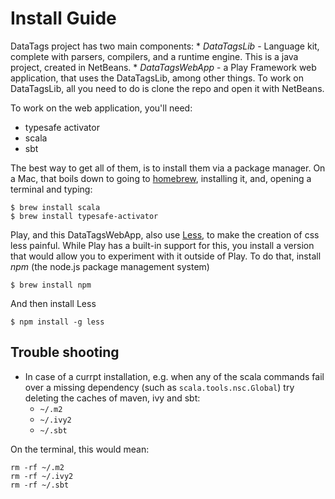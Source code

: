 # Install Guide
DataTags project has two main components:
    * *DataTagsLib* - Language kit, complete with parsers, compilers, and a runtime engine. This is a java project, created in NetBeans.
    * *DataTagsWebApp* - a Play Framework web application, that uses the DataTagsLib, among other things.
To work on DataTagsLib, all you need to do is clone the repo and open it with NetBeans.

To work on the web application, you'll need:

* typesafe activator
* scala
* sbt

The best way to get all of them, is to install them via a package manager. On a Mac, that boils down to going to [homebrew](http://brew.sh), installing it, and, opening a terminal and typing:
    
    $ brew install scala
    $ brew install typesafe-activator

Play, and this DataTagsWebApp, also use [Less](http://lesscss.org), to make the creation of css less painful. While Play has a built-in support for this, you install a version that would allow you to experiment with it outside of Play. To do that, install *npm* (the node.js package management system)

    $ brew install npm

And then install Less

    $ npm install -g less



## Trouble shooting
* In case of a currpt installation, e.g. when any of the scala commands fail over a missing dependency (such as `scala.tools.nsc.Global`) try deleting the caches of maven, ivy and sbt:
    - `~/.m2`
    - `~/.ivy2`
    - `~/.sbt`

On the terminal, this would mean:

    rm -rf ~/.m2
    rm -rf ~/.ivy2
    rm -rf ~/.sbt
